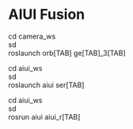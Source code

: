 # AIUI Fusion
cd camera_ws  
sd  
roslaunch orb[TAB] ge[TAB]_3[TAB]  

cd aiui_ws  
sd  
roslaunch aiui ser[TAB]  

cd aiui_ws  
sd  
rosrun aiui aiui_r[TAB]  
